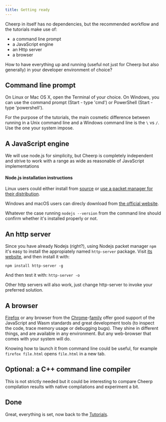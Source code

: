 ```yaml
---
title: Getting ready
---
```


Cheerp in itself has no dependencies, but the recommended workflow and the tutorials make use of: 
+ a command line prompt
+ a JavaScript engine
+ an Http server
+ a browser

How to have everything up and running (useful not just for Cheerp but also generally) in your developer environment of choice?

## Command line prompt
On Linux or Mac OS X, open the Terminal of your choice. On Windows, you can use the command prompt (Start - type 'cmd') or PowerShell (Start - type 'powershell').

For the purpose of the tutorials, the main cosmetic difference between running in a Unix command line and a Windows command line is the `\` vs `/`. Use the one your system impose.

## A JavaScript engine
We will use node.js for simplicity, but Cheerp is completely independent and strive to work with a range as wide as reasonable of JavaScript implementations

#### Node.js installation instructions
Linux users could either install from [source](https://nodejs.org/en/download/) or [use a packet manager for their distribution](https://nodejs.org/en/download/package-manager/).

Windows and macOS users can direcly download from [the official website](https://nodejs.org/en/download).

Whatever the case running `nodejs --version` from the command line should confirm whether it's installed properly or not.

## An http server
Since you have already Nodejs (right?), using Nodejs packet manager `npm` it's easy to install the appropiately named `http-server` package.
Visit [its website](https://www.npmjs.com/package/http-server), and then install it with:

`npm install http-server -g`

And then test it with:
`http-server -o`

Other http servers will also work, just change http-server to invoke your preferred solution.

## A browser
[Firefox](https://www.mozilla.org/en-US/firefox/) or any browser from the [Chrome](https://www.google.com/chrome/)-[family](https://www.chromium.org/) offer good support of the JavaScript and Wasm standards and great development tools (to inspect the code, trace memory usage or debugging bugs). They shine in different things, and are available in any environment.
But any web-browser that comes with your system will do.

Knowing how to launch it from command line could be useful, for example ```firefox file.html``` opens `file.html` in a new tab.

## Optional: a C++ command line compiler
This is not strictly needed but it could be interesting to compare Cheerp compilation results with native compilations and experiment a bit.

## Done
Great, everything is set, now back to the [Tutorials](https://github.com/leaningtech/cheerp-meta/wiki#tutorials).
